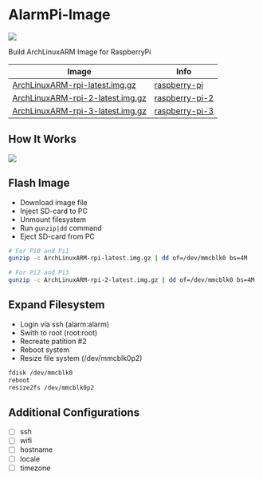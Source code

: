 AlarmPi-Image
=============
 
[![](https://travis-ci.org/alezap/alarmpi-image.svg)](https://travis-ci.org/alezap/alarmpi-image)

Build ArchLinuxARM Image for RaspberryPi

Image                                 | Info
------------------------------------- | -------------------
[ArchLinuxARM-rpi-latest.img.gz][1]   | [raspberry-pi][4]
[ArchLinuxARM-rpi-2-latest.img.gz][2] | [raspberry-pi-2][5]
[ArchLinuxARM-rpi-3-latest.img.gz][3] | [raspberry-pi-3][6]

## How It Works

![](http://blog.hypriot.com/images/making-of-hypriotos/hypriotos-release.png)

## Flash Image

- Download image file
- Inject SD-card to PC
- Unmount filesystem
- Run `gunzip|dd` command
- Eject SD-card from PC

```bash
# For Pi0 and Pi1
gunzip -c ArchLinuxARM-rpi-latest.img.gz | dd of=/dev/mmcblk0 bs=4M

# For Pi2 and Pi3
gunzip -c ArchLinuxARM-rpi-2-latest.img.gz | dd of=/dev/mmcblk0 bs=4M
```

## Expand Filesystem

- Login via ssh (alarm:alarm)
- Swith to root (root:root)
- Recreate patition #2
- Reboot system
- Resize file system (/dev/mmcblk0p2)

```bash
fdisk /dev/mmcblk0
reboot
resize2fs /dev/mmcblk0p2
```

## Additional Configurations

- [ ] ssh
- [ ] wifi
- [ ] hostname
- [ ] locale
- [ ] timezone

[1]: https://github.com/EasyPi/alarmpi-image/releases/download/2019.01.01/ArchLinuxARM-rpi-latest.img.gz
[2]: https://github.com/EasyPi/alarmpi-image/releases/download/2019.01.01/ArchLinuxARM-rpi-2-latest.img.gz
[3]: https://github.com/EasyPi/alarmpi-image/releases/download/2017.10.01/ArchLinuxARM-rpi-3-latest.img.gz
[4]: https://archlinuxarm.org/platforms/armv6/raspberry-pi
[5]: https://archlinuxarm.org/platforms/armv7/broadcom/raspberry-pi-2
[6]: https://archlinuxarm.org/platforms/armv8/broadcom/raspberry-pi-3
